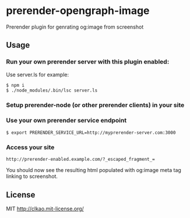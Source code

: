 prerender-opengraph-image
=========================

Prerender plugin for genrating og:image from screenshot

## Usage

### Run your own prerender server with this plugin enabled:

Use server.ls for example:

    $ npm i
    $ ./node_modules/.bin/lsc server.ls

### Setup prerender-node (or other prerender clients) in your site

### Use your own prerender service endpoint

    $ export PRERENDER_SERVICE_URL=http://myprerender-server.com:3000

### Access your site

    http://prerender-enabled.example.com/?_escaped_fragment_=

You should now see the resulting html populated with og:image meta tag
linking to screenshot.

## License
MIT http://clkao.mit-license.org/

